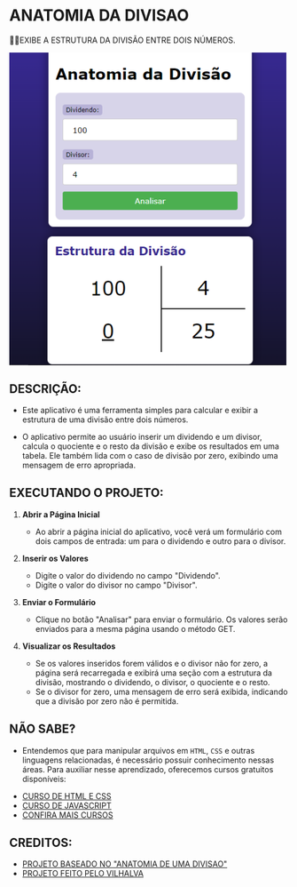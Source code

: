 # ANATOMIA DA DIVISAO
👨‍🏫EXIBE A ESTRUTURA DA DIVISÃO ENTRE DOIS NÚMEROS.

<img src="IMAGEM.png" align="center" width="500"> <br>

## DESCRIÇÃO:
- Este aplicativo é uma ferramenta simples para calcular e exibir a estrutura de uma divisão entre dois números. 

- O aplicativo permite ao usuário inserir um dividendo e um divisor, calcula o quociente e o resto da divisão e exibe os resultados em uma tabela. Ele também lida com o caso de divisão por zero, exibindo uma mensagem de erro apropriada.

## EXECUTANDO O PROJETO:
1. **Abrir a Página Inicial**
   - Ao abrir a página inicial do aplicativo, você verá um formulário com dois campos de entrada: um para o dividendo e outro para o divisor.

2. **Inserir os Valores**
   - Digite o valor do dividendo no campo "Dividendo".
   - Digite o valor do divisor no campo "Divisor".

3. **Enviar o Formulário**
   - Clique no botão "Analisar" para enviar o formulário. Os valores serão enviados para a mesma página usando o método GET.

4. **Visualizar os Resultados**
   - Se os valores inseridos forem válidos e o divisor não for zero, a página será recarregada e exibirá uma seção com a estrutura da divisão, mostrando o dividendo, o divisor, o quociente e o resto.
   - Se o divisor for zero, uma mensagem de erro será exibida, indicando que a divisão por zero não é permitida.

## NÃO SABE?
- Entendemos que para manipular arquivos em `HTML`, `CSS` e outras linguagens relacionadas, é necessário possuir conhecimento nessas áreas. Para auxiliar nesse aprendizado, oferecemos cursos gratuitos disponíveis:
* [CURSO DE HTML E CSS](https://github.com/VILHALVA/CURSO-DE-HTML-E-CSS)
* [CURSO DE JAVASCRIPT](https://github.com/VILHALVA/CURSO-DE-JAVASCRIPT)
* [CONFIRA MAIS CURSOS](https://github.com/VILHALVA?tab=repositories&q=+topic:CURSO)

## CREDITOS:
- [PROJETO BASEADO NO "ANATOMIA DE UMA DIVISAO"](https://github.com/VILHALVA/ANATOMIA-DE-UMA-DIVISAO)
- [PROJETO FEITO PELO VILHALVA](https://github.com/VILHALVA)





